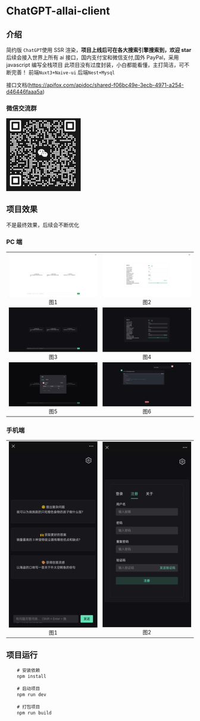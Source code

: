 # ChatGPT-allai-client

## 介绍

简约版 `ChatGPT`使用 SSR 渲染，**项目上线后可在各大搜索引擎搜索到，欢迎 star**
后续会接入世界上所有 ai 接口，国内支付宝和微信支付,国外 PayPal，采用 javascript 编写全栈项目
此项目没有过度封装，小白都能看懂，主打简洁，可不断完善！
前端`Nuxt3+Naive-ui`
后端`Nest+Mysql`

接口文档(https://apifox.com/apidoc/shared-f06bc49e-3ecb-4971-a254-d46446faaa5a)

### 微信交流群

<img src="./images/wx.png" width="200">

## 项目效果

不是最终效果，后续会不断优化

### PC 端

<table>
    <tr>
        <td ><center><img src="./images/8.png" width="400">图1</center></td>
        <td ><center><img src="./images/14.png" width="400">图2</center></td>
    </tr>
    <tr>
        <td ><center><img src="./images/10.png" width="400">图3</center></td>
        <td ><center><img src="./images/16.png" width="400">图4</center></td>
    </tr>
    <tr>
        <td ><center><img src="./images/7.png" width="400">图5</center></td>
        <td ><center><img src="./images/4.png" width="400">图6</center></td>
    </tr>
</table>

### 手机端

<table>
    <tr>
        <td ><center><img src="./images/2.jpg" width="400">图1</center></td>
        <td ><center><img src="./images/9.jpg" width="400">图2</center></td>
    </tr>
</table>

## 项目运行

```
    # 安装依赖
    npm install

    # 启动项目
    npm run dev

    # 打包项目
    npm run build
```
